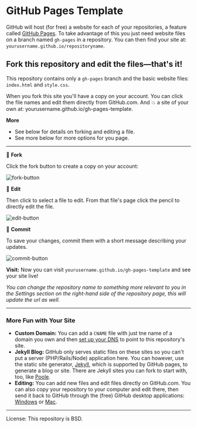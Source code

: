 # GitHub Pages Template

GitHub will host (for free) a website for each of your repositories, a feature called [GitHub Pages](http://pages.github.com). To take advantage of this you just need website files on a branch named `gh-pages` in a repository. You can then find your site at: `yourusername.github.io/repositoryname`.

## Fork this repository and edit the files—that's it!

This repository contains only a `gh-pages` branch and the basic website files: `index.html` and `style.css`.

When you fork this site you'll have a copy on your account. You can click the file names and edit them directly from GitHub.com. And :boom: a site of your own at: yourusername.github.io/gh-pages-template.

**More**

- See below for details on forking and editing a file.
- See more below for more options for you page.

---

:fork_and_knife: **Fork**

Click the fork button to create a copy on your account:

![fork-button](https://cloud.githubusercontent.com/assets/1305617/8124288/1e1d4608-108e-11e5-8e74-e1851c184ba9.png)

:memo: **Edit**

Then click to select a file to edit. From that file's page click the pencil to directly edit the file.

![edit-button](https://cloud.githubusercontent.com/assets/1305617/8124380/48403908-108f-11e5-968f-a08e8a011f2e.png)

:floppy_disk: **Commit**

To save your changes, commit them with a short message describing your updates.

![commit-button](https://cloud.githubusercontent.com/assets/1305617/8124287/1390395c-108e-11e5-9186-e0f10f7cb3d4.png)

**Visit:** Now you can visit `yourusername.github.io/gh-pages-template` and see your site live!

_You can change the repository name to something more relevant to you in the Settings section on the right-hand side of the repository page, this will update the url as well._

---

### More Fun with Your Site

- **Custom Domain:** You can add a `CNAME` file with just tne name of a domain you own and then [set up your DNS](https://help.github.com/articles/setting-up-a-custom-domain-with-github-pages/) to point to this repository's site.
- **Jekyll Blog:** GitHub only serves static files on these sites so you can't put a server (PHP/Rails/Node) application here. You can however, use the static site generator, [Jekyll](http://jekyllrb.com), which is supported by GitHub pages, to generate a blog or site. There are Jekyll sites you can fork to start with, too, like [Poole](http://markdotto.com/2014/01/02/introducing-poole/).
- **Editing:** You can add new files and edit files directly on GitHub.com. You can also copy your repository to your computer and edit there, then send it back to GitHub through the (free) GitHub desktop applications: [Windows](https://windows.github.com) or [Mac](https://mac.github.com).

---

License: This repository is BSD.
